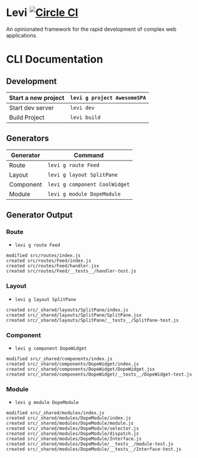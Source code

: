 # Levi [![Circle CI](https://circleci.com/gh/mboperator/redux-modules/tree/master.svg?style=svg)](https://circleci.com/gh/mboperator/levi/tree/master)

An opinionated framework for the rapid development of complex web applications.

# CLI Documentation

## Development

| Start a new project |`levi g project AwesomeSPA` |
|---------------------|----------------------------|
| Start dev server    |`levi dev`                  |
| Build Project       |`levi build`                |

## Generators

| Generator  | Command                      |
|------------|------------------------------|
| Route      |`levi g route Feed`           |
| Layout     |`levi g layout SplitPane`     |
| Component  |`levi g component CoolWidget` |
| Module     |`levi g module DopeModule`    |

## Generator Output

### Route
- `levi g route Feed`
```
modified src/routes/index.js
created src/routes/Feed/index.js
created src/routes/Feed/handler.jsx
created src/routes/Feed/__tests__/handler-test.js
```

### Layout
- `levi g layout SplitPane`
```
created src/_shared/layouts/SplitPane/index.js
created src/_shared/layouts/SplitPane/SplitPane.jsx
created src/_shared/layouts/SplitPane/__tests__/SplitPane-test.js
```

### Component
- `levi g component DopeWidget`
```
modified src/_shared/components/index.js
created src/_shared/components/DopeWidget/index.js
created src/_shared/components/DopeWidget/DopeWidget.jsx
created src/_shared/components/DopeWidget/__tests__/DopeWidget-test.js
```

### Module
- `levi g module DopeModule`
```
modified src/_shared/modules/index.js
created src/_shared/modules/DopeModule/index.js
created src/_shared/modules/DopeModule/module.js
created src/_shared/modules/DopeModule/selector.js
created src/_shared/modules/DopeModule/dispatch.js
created src/_shared/modules/DopeModule/Interface.js
created src/_shared/modules/DopeModule/__tests__/module-test.js
created src/_shared/modules/DopeModule/__tests__/Interface-test.js
```
